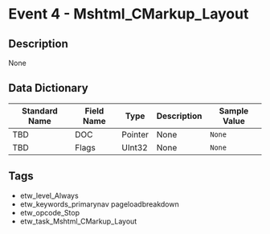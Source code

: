 # Event 4 - Mshtml_CMarkup_Layout

## Description
None

## Data Dictionary
|Standard Name|Field Name|Type|Description|Sample Value|
|---|---|---|---|---|
|TBD|DOC|Pointer|None|`None`|
|TBD|Flags|UInt32|None|`None`|

## Tags
* etw_level_Always
* etw_keywords_primarynav pageloadbreakdown
* etw_opcode_Stop
* etw_task_Mshtml_CMarkup_Layout